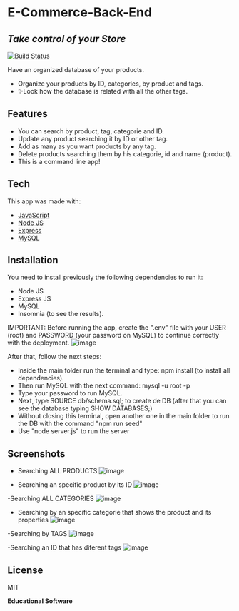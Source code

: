 # E-Commerce-Back-End
## _Take control of your Store_

[![Build Status](https://travis-ci.org/joemccann/dillinger.svg?branch=master)](https://travis-ci.org/joemccann/dillinger)

Have an organized database of your products.

- Organize your products by ID, categories, by product and tags.
- ✨Look how the database is related with all the other tags.

## Features

- You can search by product, tag, categorie and ID.
- Update any product searching it by ID or other tag.
- Add as many as you want products by any tag.
- Delete products searching them by his categorie, id and name (product).
- This is a command line app!

## Tech

This app was made with:

- [JavaScript](https://developer.mozilla.org/es/docs/Web/JavaScript)
- [Node JS](https://nodejs.org/en/)
- [Express](https://expressjs.com/)
- [MySQL](https://www.mysql.com/)

## Installation

You need to install previously the following dependencies to run it:
- Node JS
- Express JS
- MySQL
- Insomnia (to see the results).

IMPORTANT: Before running the app, create the ".env" file with your USER (root) and PASSWORD (your password on MySQL) to continue correctly with the deployment.
![image](https://user-images.githubusercontent.com/107447818/201497654-10f6b12c-ec11-4f00-a365-90441a78b67b.png)


After that, follow the next steps:
- Inside the main folder run the terminal and type: npm install (to install all dependencies).
- Then run MySQL with the next command: mysql -u root -p
- Type your password to run MySQL.
- Next, type SOURCE db/schema.sql; to create de DB (after that you can see the database typing SHOW DATABASES;)
- Without closing this terminal, open another one in the main folder to run the DB with the command "npm run seed"
- Use "node server.js" to run the server

## Screenshots
- Searching ALL PRODUCTS
![image](https://user-images.githubusercontent.com/107447818/201496930-5b06cd48-dedf-4132-b2b4-32d24703ba9a.png)

- Searching an specific product by its ID
![image](https://user-images.githubusercontent.com/107447818/201496961-2b3fc1ca-4bd4-4e1c-81e8-3f0ceb31fd89.png)

-Searching ALL CATEGORIES
![image](https://user-images.githubusercontent.com/107447818/201496973-d7bede06-4815-4f96-9eab-9b9b88554b69.png)

- Searching by an specific categorie that shows the product and its properties
![image](https://user-images.githubusercontent.com/107447818/201497031-66e6b61e-88e2-4a1a-b0db-2eb4ba832a4e.png)

-Searching by TAGS
![image](https://user-images.githubusercontent.com/107447818/201497046-a3380a41-9edb-4198-bbc9-052202944ac2.png)

-Searching an ID that has diferent tags
![image](https://user-images.githubusercontent.com/107447818/201497115-fad773a4-6d86-4442-ae2b-4e04069a2476.png)

## License

MIT

**Educational Software**
